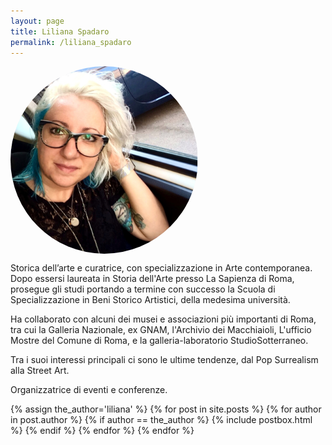 ```yaml
---
layout: page
title: Liliana Spadaro
permalink: /liliana_spadaro
---
```


<style>
img {
border-radius: 50%;
}
</style>
<img src="assets/images/liliana.png" width="300" height="300" align="center">


Storica dell’arte e curatrice, con specializzazione in Arte contemporanea.
Dopo essersi laureata in Storia dell'Arte presso La Sapienza di Roma, prosegue gli studi portando a termine con successo la Scuola di Specializzazione in Beni Storico Artistici, della medesima università.

Ha collaborato con alcuni dei musei e associazioni più importanti di Roma, tra cui la Galleria Nazionale, ex GNAM, l'Archivio dei Macchiaioli, L'ufficio Mostre del Comune di Roma, e la galleria-laboratorio StudioSotterraneo.

Tra i suoi interessi principali ci sono le ultime tendenze, dal Pop Surrealism alla Street Art.

Organizzatrice di eventi e conferenze.

{% assign the_author='liliana' %}
{% for post in site.posts %}
  {% for author in post.author %}
    {% if author == the_author %}
      {% include postbox.html %}
    {% endif %}
  {% endfor %}
{% endfor %}
